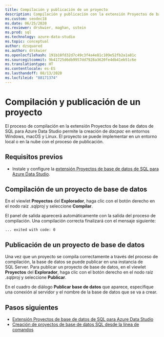 ```yaml
---
title: Compilación y publicación de un proyecto
description: Compilación y publicación con la extensión Proyectos de base de datos de SQL Server
ms.custom: seodec18
ms.date: 06/25/2020
ms.reviewer: drskwier, maghan, sstein
ms.prod: sql
ms.technology: azure-data-studio
ms.topic: conceptual
author: dzsquared
ms.author: drskwier
ms.openlocfilehash: 191b10fd32d7c49c3f4a4e81c109e52fb2a1a81c
ms.sourcegitcommit: 9b41725d6db9957dd7928a3620fe4db41eb51c6e
ms.translationtype: HT
ms.contentlocale: es-ES
ms.lasthandoff: 08/13/2020
ms.locfileid: "88171374"
---
```

# <a name="build-and-publish-a-project"></a>Compilación y publicación de un proyecto

El proceso de compilación en la extensión Proyectos de base de datos de SQL para Azure Data Studio permite la creación de *dacpac* en entornos Windows, macOS y Linux. El proyecto se puede implementar en un entorno local o en la nube con el proceso de publicación.

## <a name="prerequisites"></a>Requisitos previos
- Instale y configure la [extensión Proyectos de base de datos de SQL para Azure Data Studio](sql-database-project-extension.md).


## <a name="build-a-database-project"></a>Compilación de un proyecto de base de datos

 En el viewlet **Proyectos** del **Explorador**, haga clic con el botón derecho en el nodo raíz *.sqlproj* y seleccione **Compilar**.

 El panel de salida aparecerá automáticamente con la salida del proceso de compilación.  Una compilación correcta finalizará con el mensaje siguiente: 

 ``` ... exited with code: 0 ```

## <a name="publish-a-database-project"></a>Publicación de un proyecto de base de datos

Una vez que un proyecto se compila correctamente a través del proceso de compilación, la base de datos se puede publicar en una instancia de SQL Server. Para publicar un proyecto de base de datos, en el viewlet **Proyectos** del **Explorador**, haga clic con el botón derecho en el nodo raíz *.sqlproj* y seleccione **Publicar**.

En el cuadro de diálogo **Publicar base de datos** que aparece, especifique una conexión al servidor y el nombre de la base de datos que se va a crear.

## <a name="next-steps"></a>Pasos siguientes

- [Extensión Proyectos de base de datos de SQL para Azure Data Studio](sql-database-project-extension.md)
- [Creación de proyectos de base de datos SQL desde la línea de comandos](sql-database-project-extension-build-from-command-line.md)
